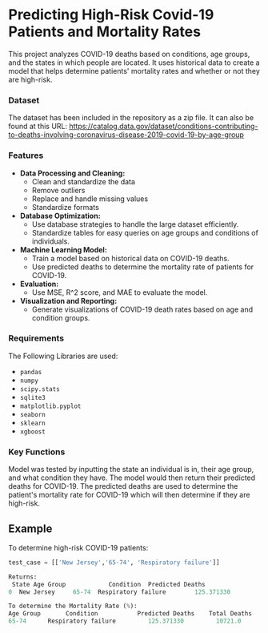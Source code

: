 # Predicting High-Risk Covid-19 Patients and Mortality Rates

This project analyzes COVID-19 deaths based on conditions, age groups, and the states in which people are located. It uses historical data to create a model that helps determine patients' mortality rates and whether or not they are high-risk.

### Dataset

The dataset has been included in the repository as a zip file.
It can also be found at this URL: https://catalog.data.gov/dataset/conditions-contributing-to-deaths-involving-coronavirus-disease-2019-covid-19-by-age-group

### Features

- **Data Processing and Cleaning:**
    - Clean and standardize the data
    - Remove outliers
    - Replace and handle missing values
    - Standardize formats
- **Database Optimization:**
    - Use database strategies to handle the large dataset efficiently.
    - Standardize tables for easy queries on age groups  and conditions of individuals.
- **Machine Learning Model:**
    - Train a model based on historical data on COVID-19 deaths.
    - Use predicted deaths to determine the mortality rate of patients for COVID-19.
- **Evaluation:**
    - Use MSE, R^2 score, and MAE to evaluate the model.
- **Visualization and Reporting:**
    - Generate visualizations of COVID-19 death rates based on age and condition groups.
 
### Requirements

The Following Libraries are used:

- `pandas`
- `numpy`
- `scipy.stats`
- `sqlite3`
- `matplotlib.pyplot`
- `seaborn`
- `sklearn`
- `xgboost`

### Key Functions

Model was tested by inputting the state an individual is in, their age group, and what condition they have. The model would then return their predicted deaths for COVID-19. The predicted deaths are used to determine the patient's mortality rate for COVID-19 which will then determine if they are high-risk.

## Example
To determine high-risk COVID-19 patients:
```python
test_case = [['New Jersey','65-74', 'Respiratory failure']]

Returns:
 State Age Group            Condition  Predicted Deaths
0  New Jersey     65-74  Respiratory failure        125.371330

To determine the Mortality Rate (%):
Age Group	    Condition	        Predicted Deaths	Total Deaths	Mortality Rate
65-74	   Respiratory failure	       125.371330	      10721.0	       1.169400
```


